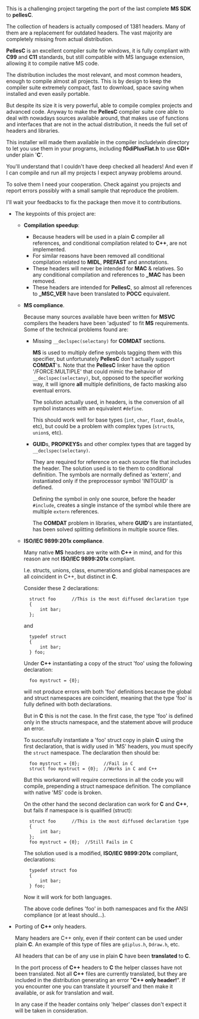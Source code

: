 This is a challenging project targeting the port of the last complete **MS SDK** to **pellesC**.

The collection of headers is actually composed of 1381 headers. Many of them are a replacement for outdated headers. The vast majority are completely missing from actual distribution.

**PellesC** is an excellent compiler suite for windows, it is fully compliant with **C99** and **C11** standards, but still compatible with MS language extension, allowing it to compile native MS code.

The distribution includes the most relevant, and most common headers, enough to compile almost all projects. This is by design to keep the compiler suite extremely compact, fast to download, space saving when installed and even easily portable.

But despite its size it is very powerful, able to compile complex projects and advanced code.
Anyway to make the **PellesC** compiler suite core able to deal with nowadays sources available around, that makes use of functions and interfaces that are not in the actual distribution, it needs the full set of headers and libraries.

This installer will made them available in the compiler include\win directory to let you use them in your programs, including **fGdiPlusFlat.h** to use **GDI+** under plain '**C**'.

You'll understand that I couldn't have deep checked all headers! And even if I can compile and run all my projects I expect anyway problems around.

To solve them I need your cooperation. Check against you projects and report errors possibly with a small sample that reproduce the problem.

I'll wait your feedbacks to fix the package then move it to contributions.

* The keypoints of this project are:
    *  **Compilation speedup**:
        * Because headers will be used in a plain **C** compiler all references, and conditional
          compilation related to **C++**, are not implemented.
        * For similar reasons have been removed all conditional compilation related to **MIDL**,
          **PREFAST** and annotations.
        * These headers will never be intended for **MAC** & relatives. So any conditional compilation
          and references to **_MAC** has been removed.
        * These headers are intended for **PellesC**, so almost all references to **_MSC_VER** have
          been translated to **__POCC__** equivalent.
    * **MS compliance**.

      Because many sources available have been written for **MSVC** compilers the headers have been
      'adjusted' to fit **MS** requirements. Some of the technical problems found are:
        *  Missing `__declspec(selectany)` for **COMDAT** sections.

           **MS** is used to multiply define symbols tagging them with this specifier, but unfortunately **PellesC** don't actually support **COMDAT**'s.
           Note that the **PellesC** linker have the option '/FORCE:MULTIPLE' that could mimic the behavior of `__declspec(selectany)`, but, opposed to the specifier working way, it will ignore **all** multiple definitions, de facto masking also eventual errors.

           The solution actually used, in headers, is the conversion of all symbol instances with an equivalent `#define`.

           This should work well for base types (`int`, `char`, `float`, `double`, etc), but could be a problem with complex types (`struct`s, `union`s, etc).
        *  **GUID**s, **PROPKEYS**s and other complex types that are tagged by `__declspec(selectany)`.

           They are required for reference on each source file that includes the header. The solution used is to tie them to conditional definition. The symbols are normally defined as 'extern', and instantiated only if the preprocessor symbol 'INITGUID' is defined.

           Defining the symbol in only one source, before the header `#include`, creates a single instance of the symbol while there are multiple `extern` references.

           The **COMDAT** problem in libraries, where **GUID**'s are instantiated, has been solved splitting definitions in multiple source files.
    * **ISO/IEC 9899:201x compliance**.

      Many native **MS** headers are write with **C++** in mind, and for this reason are not **ISO/IEC 9899:201x** compliant.

      I.e. structs, unions, class, enumerations and global namespaces are all coincident in C++, but distinct in **C**.

      Consider these 2 declarations:

            struct foo      //This is the most diffused declaration type
            {
                int bar;
            };

      and

            typedef struct
            {
                int bar;
            } foo;

      Under **C++** instantiating a copy of the struct 'foo' using the following declaration:

            foo mystruct = {0};

      will not produce errors with both 'foo' definitions because the global and struct namespaces are coincident, meaning that the type 'foo' is fully defined with both declarations.

      But in **C** this is not the case. In the first case, the type 'foo' is defined only in the structs namespace, and the statement above will produce an error.

      To successfully instantiate a 'foo' struct copy in plain **C** using the first declaration, that is widly used in 'MS' headers, you must specify the `struct` namespace. The declaration then should be:

            foo mystruct = {0};         //Fail in C
            struct foo mystruct = {0};  //Works in C and C++

      But this workarond will require corrections in all the code you will compile, prepending a struct namespace definition. The compliance with native 'MS' code is broken.
      
      On the other hand the second declaration can work for **C** and **C++**, but fails if namespace is is qualified (struct):

            struct foo      //This is the most diffused declaration type
            {
                int bar;
            };
            foo mystruct = {0};  //Still Fails in C

      The solution used is a modified, **ISO/IEC 9899:201x** compliant, declarations:
      
            typedef struct foo
            {
                int bar;
            } foo;

      Now it will work for both languages.

      The above code defines 'foo' in both namespaces and fix the ANSI compliance  (or at least should...).

* Porting of **C++** only headers.

  Many headers are C++ only, even if their content can be used under plain **C**. An example of this type of files are `gdiplus.h`, `Ddraw.h`, etc.

  All headers that can be of any use in plain **C** have been **translated** to **C**.

  In the port process of **C++** headers to **C** the helper classes have not been translated. Not all **C++** files are currently translated, but they are included in the distribution generating an error "**C++ only header!**". If you encounter one you can  translate it yourself and then make it available, or ask for translation and wait.

  In any case if the header contains only 'helper' classes don't expect it will be taken in consideration.
